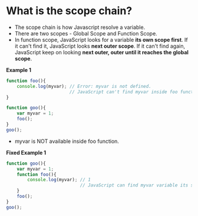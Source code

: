 # What is the scope chain?

- The scope chain is how Javascript resolve a variable.
- There are two scopes - Global Scope and Function Scope. 
- In function scope, JavaScript looks for a variable **its own scope first**. If it can't find it, JavaScript looks **next outer scope**. If it can't find again, JavaScript keep on looking **next outer, outer until it reaches the global scope**.


**Example 1**
```js
function foo(){
	console.log(myvar); // Error: myvar is not defined.
	                    // JavaScript can't find myvar inside foo function scope.
}

function goo(){
	var myvar = 1;
	foo();
}
goo();
```
- myvar is NOT available inside foo function.


**Fixed Example 1**
```js
function goo(){
    var myvar = 1;
    function foo(){
        console.log(myvar); // 1
                            // JavaScript can find myvar variable its same scope.
    }	
    foo();
}
goo();
```